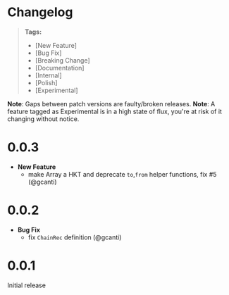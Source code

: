 # Changelog

> **Tags:**
> - [New Feature]
> - [Bug Fix]
> - [Breaking Change]
> - [Documentation]
> - [Internal]
> - [Polish]
> - [Experimental]

**Note**: Gaps between patch versions are faulty/broken releases.
**Note**: A feature tagged as Experimental is in a high state of flux, you're at risk of it changing without notice.

# 0.0.3

- **New Feature**
  - make Array<T> a HKT and deprecate `to`,`from` helper functions, fix #5 (@gcanti)

# 0.0.2

- **Bug Fix**
  - fix `ChainRec` definition (@gcanti)

# 0.0.1

Initial release

